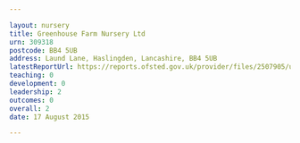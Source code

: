 ```yaml
---

layout: nursery
title: Greenhouse Farm Nursery Ltd
urn: 309318
postcode: BB4 5UB
address: Laund Lane, Haslingden, Lancashire, BB4 5UB
latestReportUrl: https://reports.ofsted.gov.uk/provider/files/2507905/urn/309318.pdf
teaching: 0
development: 0
leadership: 2
outcomes: 0
overall: 2
date: 17 August 2015

---
```

